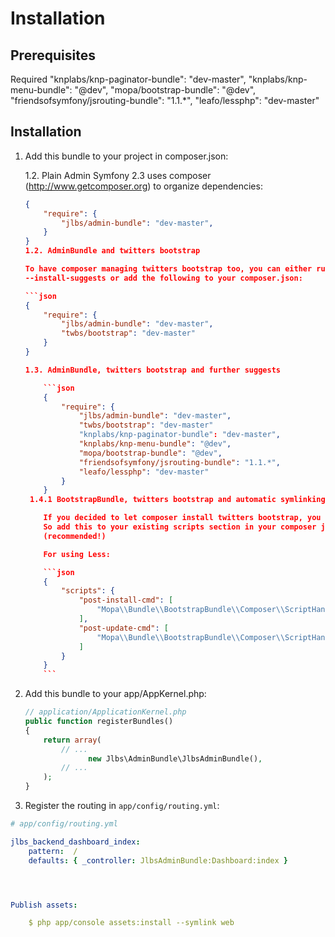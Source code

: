 Installation
============

Prerequisites
-------------
Required
        "knplabs/knp-paginator-bundle": "dev-master",
        "knplabs/knp-menu-bundle": "@dev",
        "mopa/bootstrap-bundle": "@dev",
        "friendsofsymfony/jsrouting-bundle": "1.1.*",
        "leafo/lessphp": "dev-master"

Installation
------------

1. Add this bundle to your project in composer.json:

    1.2. Plain Admin
    Symfony 2.3 uses composer (http://www.getcomposer.org) to organize dependencies:

    ```json
    {
        "require": {
            "jlbs/admin-bundle": "dev-master",
        }
    }
    1.2. AdminBundle and twitters bootstrap

    To have composer managing twitters bootstrap too, you can either run it with
    --install-suggests or add the following to your composer.json:

    ```json
    {
        "require": {
            "jlbs/admin-bundle": "dev-master",
            "twbs/bootstrap": "dev-master"
        }
    }

    1.3. AdminBundle, twitters bootstrap and further suggests

        ```json
        {
            "require": {
                "jlbs/admin-bundle": "dev-master",
                "twbs/bootstrap": "dev-master"
                "knplabs/knp-paginator-bundle": "dev-master",
                "knplabs/knp-menu-bundle": "@dev",
                "mopa/bootstrap-bundle": "@dev",
                "friendsofsymfony/jsrouting-bundle": "1.1.*",
                "leafo/lessphp": "dev-master"
            }
        }
     1.4.1 BootstrapBundle, twitters bootstrap and automatic symlinking

        If you decided to let composer install twitters bootstrap, you might want to activate auto symlinking and checking, after composer update/install.
        So add this to your existing scripts section in your composer json:
        (recommended!)

        For using Less:

        ```json
        {
            "scripts": {
                "post-install-cmd": [
                    "Mopa\\Bundle\\BootstrapBundle\\Composer\\ScriptHandler::postInstallSymlinkTwitterBootstrap"
                ],
                "post-update-cmd": [
                    "Mopa\\Bundle\\BootstrapBundle\\Composer\\ScriptHandler::postInstallSymlinkTwitterBootstrap"
                ]
            }
        }
        ```

2. Add this bundle to your app/AppKernel.php:

    ``` php
    // application/ApplicationKernel.php
    public function registerBundles()
    {
        return array(
            // ...
                  new Jlbs\AdminBundle\JlbsAdminBundle(),
            // ...
        );
    }

3. Register the routing in `app/config/routing.yml`:

``` yml
# app/config/routing.yml

jlbs_backend_dashboard_index:
    pattern:  /
    defaults: { _controller: JlbsAdminBundle:Dashboard:index }




Publish assets:

    $ php app/console assets:install --symlink web